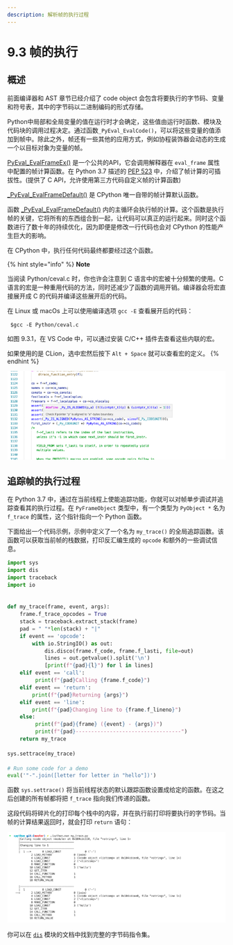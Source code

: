 ```yaml
---
description: 解析帧的执行过程
---
```


# 9.3 帧的执行

## 概述

前面编译器和 AST 章节已经介绍了 code object 会包含将要执行的字节码、变量和符号表，其中的字节码以二进制编码的形式存储。

Python中局部和全局变量的值在运行时才会确定，这些值由运行时函数、模块及代码块的调用过程决定。通过函数`_PyEval_EvalCode()`，可以将这些变量的值添加到帧中。除此之外，帧还有一些其他的应用方式，例如协程装饰器会动态的生成一个以目标对象为变量的帧。

[PyEval\_EvalFrameEx()](https://github.com/python/cpython/blob/v3.9.0b1/Python/ceval.c#L880) 是一个公共的API，它会调用解释器在 `eval_frame` 属性中配置的帧计算函数。在 Python 3.7 描述的 [PEP 523](https://peps.python.org/pep-0523/) 中，介绍了帧计算的可插拔性。(提供了 C API，允许使用第三方代码自定义帧的计算函数)

[\_PyEval\_EvalFrameDefault()](https://github.com/python/cpython/blob/v3.9.0b1/Python/ceval.c#L945) 是 CPython 唯一自带的帧计算默认函数。

函数 [\_PyEval\_EvalFrameDefault()](https://github.com/python/cpython/blob/v3.9.0b1/Python/ceval.c#L945) 内的主循环会执行帧的计算。这个函数是执行帧的关键，它将所有的东西组合到一起，让代码可以真正的运行起来。同时这个函数进行了数十年的持续优化，因为即便是修改一行代码也会对 CPython 的性能产生巨大的影响。

在 CPython 中，执行任何代码最终都要经过这个函数。

{% hint style="info" %}
**Note**

当阅读 Python/ceval.c 时，你也许会注意到 C 语言中的宏被十分频繁的使用。C 语言的宏是一种重用代码的方法，同时还减少了函数的调用开销。编译器会将宏直接展开成 C 的代码并编译这些展开后的代码。

在 Linux 或 macOs 上可以使用编译选项 `gcc -E` 查看展开后的代码：

```shell
 $gcc -E Python/ceval.c
```

如图 9.3.1，在 VS Code 中，可以通过安装 C/C++ 插件去查看这些内联的宏。

如果使用的是 CLion，选中宏然后按下 `Alt + Space` 就可以查看宏的定义。
{% endhint %}

![图9.3.1 通过插件查看内联宏](<../.gitbook/assets/图9.3.1 查看内联宏.png>)

## 追踪帧的执行过程

在 Python 3.7 中，通过在当前线程上使能追踪功能，你就可以对帧单步调试并追踪查看其的执行过程。在 `PyFrameObject` 类型中，有一个类型为 `PyObject *` 名为 `f_trace` 的属性，这个指针指向一个 Python 函数。

下面给出一个代码示例，示例中定义了一个名为 `my_trace()` 的全局追踪函数。该函数可以获取当前帧的栈数据，打印反汇编生成的 `opcode` 和额外的一些调试信息。

```python
import sys
import dis
import traceback
import io


def my_trace(frame, event, args):
    frame.f_trace_opcodes = True
    stack = traceback.extract_stack(frame)
    pad = " "*len(stack) + "|"
    if event == 'opcode':
        with io.StringIO() as out:
            dis.disco(frame.f_code, frame.f_lasti, file=out)
            lines = out.getvalue().split('\n')
            [print(f"{pad}{l}") for l in lines]
    elif event == 'call':
         print(f"{pad}Calling {frame.f_code}")
    elif event == 'return':
        print(f"{pad}Returning {args}")
    elif event == 'line':
        print(f"{pad}Changing line to {frame.f_lineno}")
    else:
         print(f"{pad}{frame} ({event} - {args})")
         print(f"{pad}----------------------------------")
    return my_trace

sys.settrace(my_trace)

# Run some code for a demo
eval('"-".join([letter for letter in "hello"])')
```

函数 `sys.settrace()` 将当前线程状态的默认跟踪函数设置成给定的函数。在这之后创建的所有帧都将把 `f_trace` 指向我们传递的函数。

这段代码将碎片化的打印每个栈中的内容，并在执行前打印将要执行的字节码。当帧的计算结果返回时，就会打印 `return` 语句：

![图9.3.2 追踪帧的执行过程](<../.gitbook/assets/图9.3.2 追踪帧的执行过程.png>)

你可以在 [`dis`](https://docs.python.org/3/library/dis.html#python-bytecode-instructions) 模块的文档中找到完整的字节码指令集。
